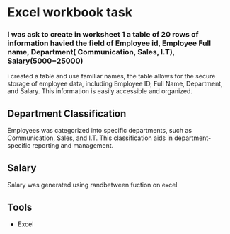 # Excel workbook task 

### I was ask to create in worksheet 1 a table of 20 rows of information havied the field of Employee id, Employee Full name, Department( Communication, Sales, I.T), Salary($5000-$25000)

 i created a table and use familiar names, the table  allows for the secure storage of employee data, including Employee ID, Full Name, Department, and Salary. This information is easily accessible and organized.
 
## Department Classification

  Employees was categorized into specific departments, such as Communication, Sales, and I.T. This classification aids in department-specific reporting and management.
  

 ## Salary 

 Salary was generated using randbetween fuction on excel 

 ## Tools 

 - Excel 


